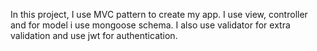 In this project, I use MVC pattern to create my app. I use view, controller and for model i use mongoose schema. I also use validator for extra validation and use jwt for authentication.
